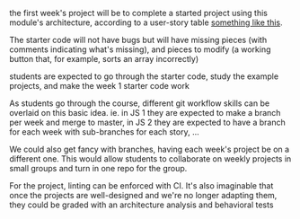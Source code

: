 the first week's project will be to complete a started project using this module's architecture, according to a user-story table [something like this](https://github.com/be-hacking-hyf/javascript-1-cross-module/tree/master/week-1).  

The starter code will not have bugs but will have missing pieces (with comments indicating what's missing), and pieces to modify (a working button that, for example, sorts an array incorrectly)

students are expected to go through the starter code, study the example projects, and make the week 1 starter code work

As students go through the course, different git workflow skills can be overlaid on this basic idea.  ie. in JS 1 they are expected to make a branch per week and merge to master, in JS 2 they are expected to have a branch for each week with sub-branches for each story,  ...

We could also get fancy with branches, having each week's project be on a different one.  This would allow students to collaborate on weekly projects in small groups and turn in one repo for the group.

For the project, linting can be enforced with CI. It's also imaginable that once the projects are well-designed and we're no longer adapting them, they could be graded with an architecture analysis and behavioral tests